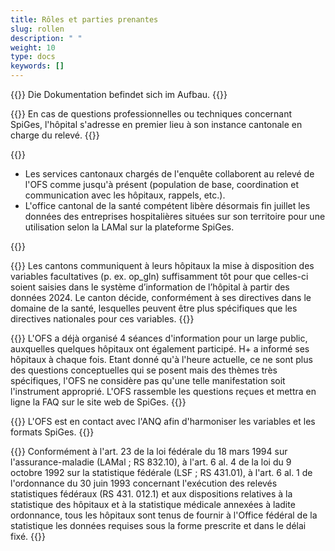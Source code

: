 ```yaml
---
title: Rôles et parties prenantes 
slug: rollen
description: " "
weight: 10
type: docs
keywords: []
---
```


{{<alert color="info">}}
Die Dokumentation befindet sich im Aufbau.
{{</alert>}}

{{<collapsible title="Qui l'hôpital contacte-t-il s'il a des questions concernant le contenu de l'enquête SpiGes ?">}}
En cas de questions professionnelles ou techniques concernant SpiGes, l'hôpital s'adresse en premier lieu à son instance cantonale en charge du relevé.
{{</collapsible>}}

{{<collapsible title="Quel sera à l'avenir le rôle des cantons, en particulier des partenaires cantonaux de l'enquête ?">}}
<ul>
	<li> Les services cantonaux chargés de l'enquête collaborent au relevé de l'OFS comme jusqu'à présent (population de base, coordination et communication avec les hôpitaux, rappels, etc.). </li>
	<li> L'office cantonal de la santé compétent libère désormais fin juillet les données des entreprises hospitalières situées sur son territoire pour une utilisation selon la LAMal sur la plateforme SpiGes. </li>
</ul>
{{</collapsible>}}

{{<collapsible title="Il existe dans SpiGes des variables facultatives qui peuvent être remplies selon les directives du canton. Jusqu'à quand le canton doit-il communiquer aux établissements ou à l'OFS quelles variables doivent être remplies ? Le canton est-il libre de décider quels éléments facultatifs doivent être remplis ?">}}
Les cantons communiquent à leurs hôpitaux la mise à disposition des variables facultatives (p. ex. op_gln) suffisamment tôt pour que celles-ci soient saisies dans le système d’information de l’hôpital à partir des données 2024. Le canton décide, conformément à ses directives dans le domaine de la santé, lesquelles peuvent être plus spécifiques que les directives nationales pour ces variables.
{{</collapsible>}}

{{<collapsible title="Les hôpitaux souhaitent qu'une séance d'information soit organisée afin de leur donner une meilleure vue d'ensemble des exigences à venir. Une telle réunion est-elle prévue par l’OFS ?">}}
L'OFS a déjà organisé 4 séances d'information pour un large public, auxquelles quelques hôpitaux ont également participé. H+ a informé ses hôpitaux à chaque fois. Etant donné qu'à l'heure actuelle, ce ne sont plus des questions conceptuelles qui se posent mais des thèmes très spécifiques, l'OFS ne considère pas qu'une telle manifestation soit l'instrument approprié. L'OFS rassemble les questions reçues et mettra en ligne la FAQ sur le site web de SpiGes.
{{</collapsible>}}

{{<collapsible title="Est-ce que les exigences de l'ANQ pourront également être satisfaites à l'avenir avec le fichier XML ?">}}
L'OFS est en contact avec l'ANQ afin d'harmoniser les variables et les formats SpiGes.
{{</collapsible>}}

{{<collapsible title="Est-ce que vous pourriez m’indiquer la base légale qui oblige les hôpitaux à transmettre la statistique ?">}}
Conformément à l'art. 23 de la loi fédérale du 18 mars 1994 sur l'assurance-maladie (LAMal ; RS 832.10), à l'art. 6 al. 4 de la loi du 9 octobre 1992 sur la statistique fédérale (LSF ; RS 431.01), à l'art. 6 al. 1 de l'ordonnance du 30 juin 1993 concernant l'exécution des relevés statistiques fédéraux (RS 431. 012.1) et aux dispositions relatives à la statistique des hôpitaux et à la statistique médicale annexées à ladite ordonnance, tous les hôpitaux sont tenus de fournir à l'Office fédéral de la statistique les données requises sous la forme prescrite et dans le délai fixé.
{{</collapsible>}}

